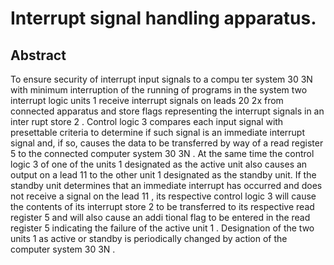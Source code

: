 # Interrupt signal handling apparatus.

## Abstract
To ensure security of interrupt input signals to a compu ter system 30 3N with minimum interruption of the running of programs in the system two interrupt logic units 1 receive interrupt signals on leads 20 2x from connected apparatus and store flags representing the interrupt signals in an inter rupt store 2 . Control logic 3 compares each input signal with presettable criteria to determine if such signal is an immediate interrupt signal and, if so, causes the data to be transferred by way of a read register 5 to the connected computer system 30 3N . At the same time the control logic 3 of one of the units 1 designated as the active unit also causes an output on a lead 11 to the other unit 1 designated as the standby unit. If the standby unit determines that an immediate interrupt has occurred and does not receive a signal on the lead 11 , its respective control logic 3 will cause the contents of its interrupt store 2 to be transferred to its respective read register 5 and will also cause an addi tional flag to be entered in the read register 5 indicating the failure of the active unit 1 . Designation of the two units 1 as active or standby is periodically changed by action of the computer system 30 3N .